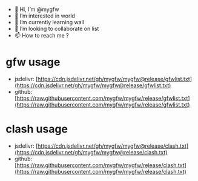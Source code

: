 - 👋 Hi, I’m @mygfw
- 👀 I’m interested in world
- 🌱 I’m currently learning wall
- 💞️ I’m looking to collaborate on list
- 📫 How to reach me ?

<!---
mygfw/mygfw is a ✨ special ✨ repository because its `README.md` (this file) appears on your GitHub profile.
You can click the Preview link to take a look at your changes.
--->

# gfw usage

- jsdelivr: [https://cdn.jsdelivr.net/gh/mygfw/mygfw@release/gfwlist.txt](https://cdn.jsdelivr.net/gh/mygfw/mygfw@release/gfwlist.txt)
- github: [https://raw.githubusercontent.com/mygfw/mygfw/release/gfwlist.txt](https://raw.githubusercontent.com/mygfw/mygfw/release/gfwlist.txt)

# clash usage

- jsdelivr: [https://cdn.jsdelivr.net/gh/mygfw/mygfw@release/clash.txt](https://cdn.jsdelivr.net/gh/mygfw/mygfw@release/clash.txt)
- github: [https://raw.githubusercontent.com/mygfw/mygfw/release/clash.txt](https://raw.githubusercontent.com/mygfw/mygfw/release/clash.txt)
